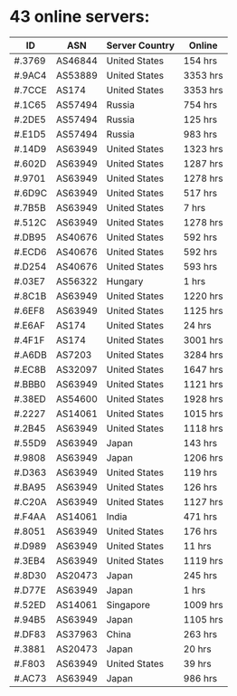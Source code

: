 # 43 online servers:

| ID | ASN | Server Country | Online |
| ------ | ------ | ------ | ------ |
| #.3769 | AS46844 | United States | 154 hrs |
| #.9AC4 | AS53889 | United States | 3353 hrs |
| #.7CCE | AS174 | United States | 3353 hrs |
| #.1C65 | AS57494 | Russia | 754 hrs |
| #.2DE5 | AS57494 | Russia | 125 hrs |
| #.E1D5 | AS57494 | Russia | 983 hrs |
| #.14D9 | AS63949 | United States | 1323 hrs |
| #.602D | AS63949 | United States | 1287 hrs |
| #.9701 | AS63949 | United States | 1278 hrs |
| #.6D9C | AS63949 | United States | 517 hrs |
| #.7B5B | AS63949 | United States | 7 hrs |
| #.512C | AS63949 | United States | 1278 hrs |
| #.DB95 | AS40676 | United States | 592 hrs |
| #.ECD6 | AS40676 | United States | 592 hrs |
| #.D254 | AS40676 | United States | 593 hrs |
| #.03E7 | AS56322 | Hungary | 1 hrs |
| #.8C1B | AS63949 | United States | 1220 hrs |
| #.6EF8 | AS63949 | United States | 1125 hrs |
| #.E6AF | AS174 | United States | 24 hrs |
| #.4F1F | AS174 | United States | 3001 hrs |
| #.A6DB | AS7203 | United States | 3284 hrs |
| #.EC8B | AS32097 | United States | 1647 hrs |
| #.BBB0 | AS63949 | United States | 1121 hrs |
| #.38ED | AS54600 | United States | 1928 hrs |
| #.2227 | AS14061 | United States | 1015 hrs |
| #.2B45 | AS63949 | United States | 1118 hrs |
| #.55D9 | AS63949 | Japan | 143 hrs |
| #.9808 | AS63949 | Japan | 1206 hrs |
| #.D363 | AS63949 | United States | 119 hrs |
| #.BA95 | AS63949 | United States | 126 hrs |
| #.C20A | AS63949 | United States | 1127 hrs |
| #.F4AA | AS14061 | India | 471 hrs |
| #.8051 | AS63949 | United States | 176 hrs |
| #.D989 | AS63949 | United States | 11 hrs |
| #.3EB4 | AS63949 | United States | 1119 hrs |
| #.8D30 | AS20473 | Japan | 245 hrs |
| #.D77E | AS63949 | Japan | 1 hrs |
| #.52ED | AS14061 | Singapore | 1009 hrs |
| #.94B5 | AS63949 | Japan | 1105 hrs |
| #.DF83 | AS37963 | China | 263 hrs |
| #.3881 | AS20473 | Japan | 20 hrs |
| #.F803 | AS63949 | United States | 39 hrs |
| #.AC73 | AS63949 | Japan | 986 hrs |


